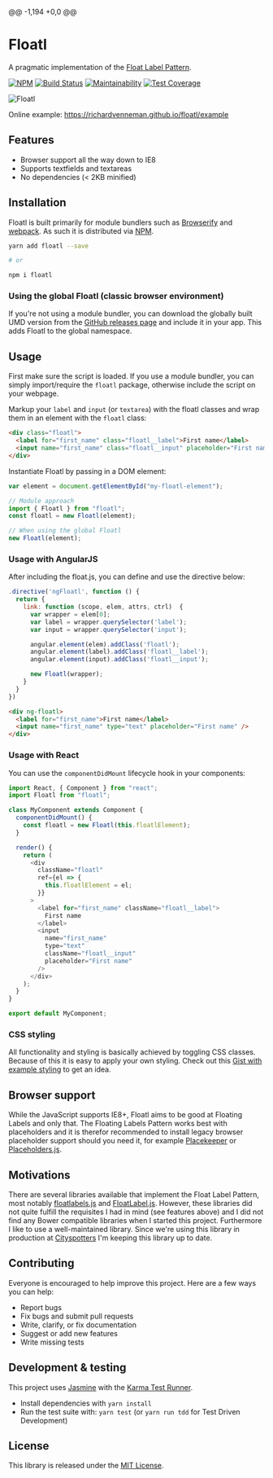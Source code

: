 @@ -1,194 +0,0 @@

# Floatl

A pragmatic implementation of the [Float Label Pattern](http://mds.is/float-label-pattern/).

[![NPM](https://img.shields.io/npm/v/floatl.svg)](https://www.npmjs.com/package/floatl)
[![Build Status](https://semaphoreci.com/api/v1/richardvenneman/floatl/branches/typescript/badge.svg)](https://semaphoreci.com/richardvenneman/floatl)
[![Maintainability](https://api.codeclimate.com/v1/badges/c68d489f62e4a80f0ae2/maintainability)](https://codeclimate.com/github/richardvenneman/floatl/maintainability)
[![Test Coverage](https://api.codeclimate.com/v1/badges/c68d489f62e4a80f0ae2/test_coverage)](https://codeclimate.com/github/richardvenneman/floatl/test_coverage)

![Floatl](https://i.imgur.com/fjDfAcE.gif)

Online example: https://richardvenneman.github.io/floatl/example

## Features

* Browser support all the way down to IE8
* Supports textfields and textareas
* No dependencies (< 2KB minified)

## Installation

Floatl is built primarily for module bundlers such as [Browserify](http://browserify.org) and [webpack](http://webpack.github.io).
As such it is distributed via [NPM](https://www.npmjs.com/package/floatl).

```bash
yarn add floatl --save

# or

npm i floatl
```

### Using the global Floatl (classic browser environment)

If you're not using a module bundler, you can download the globally built UMD version from the [GitHub releases page](https://github.com/richardvenneman/floatl/releases) and include it in your app.
This adds Floatl to the global namespace.

## Usage

First make sure the script is loaded. If you use a module bundler, you can simply import/require the `floatl` package, otherwise include the script on your webpage.

Markup your `label` and `input` (or `textarea`) with the floatl classes and wrap them in an element with the `floatl` class:

```html
<div class="floatl">
  <label for="first_name" class="floatl__label">First name</label>
  <input name="first_name" class="floatl__input" placeholder="First name" type="text" />
</div>
```

Instantiate Floatl by passing in a DOM element:

```javascript
var element = document.getElementById("my-floatl-element");

// Module approach
import { Floatl } from "floatl";
const floatl = new Floatl(element);

// When using the global Floatl
new Floatl(element);
```

### Usage with AngularJS

After including the float.js, you can define and use the directive below:

```javascript
.directive('ngFloatl', function () {
  return {
    link: function (scope, elem, attrs, ctrl)  {
      var wrapper = elem[0];
      var label = wrapper.querySelector('label');
      var input = wrapper.querySelector('input');

      angular.element(elem).addClass('floatl');
      angular.element(label).addClass('floatl__label');
      angular.element(input).addClass('floatl__input');

      new Floatl(wrapper);
    }
  }
})
```

```html
<div ng-floatl>
  <label for="first_name">First name</label>
  <input name="first_name" type="text" placeholder="First name" />
</div>
```

### Usage with React

You can use the `componentDidMount` lifecycle hook in your components:

```javascript
import React, { Component } from "react";
import Floatl from "floatl";

class MyComponent extends Component {
  componentDidMount() {
    const floatl = new Floatl(this.floatlElement);
  }

  render() {
    return (
      <div
        className="floatl"
        ref={el => {
          this.floatlElement = el;
        }}
      >
        <label for="first_name" className="floatl__label">
          First name
        </label>
        <input
          name="first_name"
          type="text"
          className="floatl__input"
          placeholder="First name"
        />
      </div>
    );
  }
}

export default MyComponent;
```

### CSS styling

All functionality and styling is basically achieved by toggling CSS classes. Because of this it is easy to apply your own styling. Check out this [Gist with example styling](https://gist.github.com/richardvenneman/cf64188aa645208c65c8) to get an idea.

## Browser support

While the JavaScript supports IE8+, Floatl aims to be good at Floating Labels and only that. The Floating Labels Pattern works best with placeholders and it is therefor recommended to install legacy browser placeholder support should you need it, for example [Placekeeper](https://github.com/kristerkari/placekeeper) or [Placeholders.js](https://github.com/jamesallardice/Placeholders.js).

## Motivations

There are several libraries available that implement the Float Label Pattern, most notably [floatlabels.js](https://github.com/clubdesign/floatlabels.js) and [FloatLabel.js](https://github.com/m10l/FloatLabel.js). However, these libraries did not quite fulfill the requisites I had in mind (see features above) and I did not find any Bower compatible libraries when I started this project. Furthermore I like to use a well-maintained library. Since we're using this library in production at [Cityspotters](https://www.cityspotters.com) I'm keeping this library up to date.

## Contributing

Everyone is encouraged to help improve this project. Here are a few ways you can help:

* Report bugs
* Fix bugs and submit pull requests
* Write, clarify, or fix documentation
* Suggest or add new features
* Write missing tests

## Development & testing

This project uses [Jasmine](http://jasmine.github.io) with the [Karma Test Runner](http://karma-runner.github.io/).

* Install dependencies with `yarn install`
* Run the test suite with: `yarn test` (or `yarn run tdd` for Test Driven Development)

## License

This library is released under the [MIT License](http://www.opensource.org/licenses/MIT).
